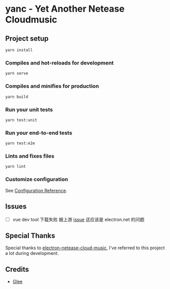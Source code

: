 # yanc - Yet Another Netease Cloudmusic
## Project setup
```
yarn install
```

### Compiles and hot-reloads for development
```
yarn serve
```

### Compiles and minifies for production
```
yarn build
```

### Run your unit tests
```
yarn test:unit
```

### Run your end-to-end tests
```
yarn test:e2e
```

### Lints and fixes files
```
yarn lint
```

### Customize configuration
See [Configuration Reference](https://cli.vuejs.org/config/).


## Issues
- [ ] vue dev tool 下载失败 据上游 [issue](https://github.com/MarshallOfSound/electron-devtools-installer/issues/77) 这应该是 electron.net 的问题

## Special Thanks
Special thanks to [electron-netease-cloud-music](https://github.com/Rocket1184/electron-netease-cloud-music), I've referred to this project a lot during development. 

## Credits
- [Glee](https://github.com/nondanee/Glee)
